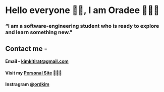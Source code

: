 # Hello everyone 👋🏻, I am Oradee 🙆🏻‍♀️

### “I am a software-engineering student who is ready to explore and learn something new."


## Contact me -
#### Email - kimkitirat@gmail.com
#### Visit my [Personal Site](https://www.oradeekit.web.app) 👩🏻‍💻
#### Instragram [@ordkim](https://www.instagram.com/ordkim/)

